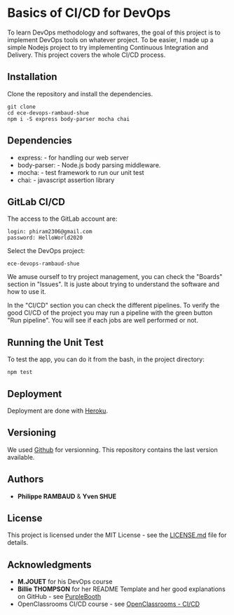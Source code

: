 # Basics of CI/CD for DevOps

To learn DevOps methodology and softwares, the goal of this project is to implement DevOps tools on whatever project. To be easier, I made up a simple Nodejs project to try implementing Continuous Integration and Delivery. This project covers the whole CI/CD process.

## Installation

Clone the repository and install the dependencies.

```
git clone
cd ece-devops-rambaud-shue
npm i -S express body-parser mocha chai 
```

## Dependencies

* express: - for handling our web server
* body-parser: - Node.js body parsing middleware.
* mocha: - test framework to run our unit test
* chai: - javascript assertion library

## GitLab CI/CD

The access to the GitLab account are:

```
login: phiram2306@gmail.com
password: HelloWorld2020
```

Select the DevOps project:

```
ece-devops-rambaud-shue
```

We amuse ourself to try project management, you can check the "Boards" section in "Issues". It is juste about trying to understand the software and how to use it.

In the "CI/CD" section you can check the different pipelines. To verify the good CI/CD of the project you may run a pipeline with the green button "Run pipeline". You will see if each jobs are well performed or not.

## Running the Unit Test

To test the app, you can do it from the bash, in the project directory:

```
npm test
```


## Deployment

Deployment are done with [Heroku](https://dashboard.heroku.com/). 

## Versioning

We used [Github](http://github.com) for versionning. This repository contains the last version available.

## Authors

* **Philippe RAMBAUD** & **Yven SHUE**

## License

This project is licensed under the MIT License - see the [LICENSE.md](LICENSE.md) file for details.

## Acknowledgments

* **M.JOUET** for his DevOps course
* **Billie THOMPSON** for her README Template and her good explanations on GitHub - see [PurpleBooth](https://github.com/PurpleBooth)
* OpenClassrooms CI/CD course - see [OpenClassrooms - CI/CD](https://openclassrooms.com/fr/courses/2035736-mettez-en-place-lintegration-et-la-livraison-continues-avec-la-demarche-devops)
